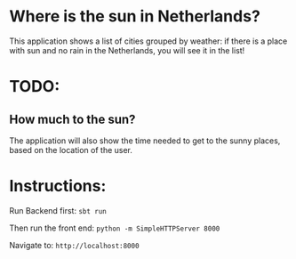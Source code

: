 # Where is the sun in Netherlands?
This application shows a list of cities grouped by weather:
if there is a place with sun and no rain in the Netherlands, you will see it in the list!

# TODO:
## How much to the sun?
The application will also show the time needed to get to the sunny places, based on the location of the user.

# Instructions:
Run Backend first: `sbt run`

Then run the front end: `python -m SimpleHTTPServer 8000`

Navigate to:  `http://localhost:8000`